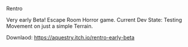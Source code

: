 Rentro

Very early Beta!
Escape Room Horror game.
Current Dev State: Testing Movement on just a simple Terrain.

Downlaod:
https://aquestry.itch.io/rentro-early-beta

